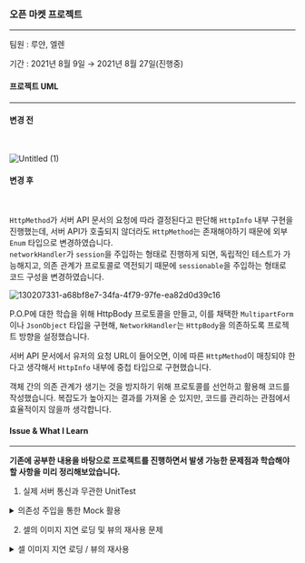 
### 오픈 마켓 프로젝트  
---  
  
팀원 : 루얀, 엘렌  

기간 : 2021년 8월 9일 → 2021년 8월 27일(진행중)



#### 프로젝트 UML  
---
#### 변경 전
<br>

![Untitled (1)](https://user-images.githubusercontent.com/57824307/129960365-26b40001-8d2c-425a-943c-68943b0366f5.png)
#### 변경 후
<br>

`HttpMethod`가 서버 API 문서의 요청에 따라 결정된다고 판단해 `HttpInfo` 내부 구현을 진행했는데, 서버 API가 호출되지 않더라도 `HttpMethod`는 존재해야하기 때문에 외부 `Enum` 타입으로 변경하였습니다.  
`networkHandler`가 `session`을 주입하는 형태로 진행하게 되면, 독립적인 테스트가 가능해지고, 의존 관계가 프로토콜로 역전되기 때문에 `sessionable`을 주입하는 형태로 코드 구성을 변경하였습니다.


![130207331-a68bf8e7-34fa-4f79-97fe-ea82d0d39c16](https://user-images.githubusercontent.com/57824307/130315097-ef25641b-c047-4f80-ac70-ff6d0e7b0207.png)

P.O.P에 대한 학습을 위해 HttpBody 프로토콜을 만들고, 이를 채택한 `MultipartForm`이나 `JsonObject` 타입을 구현해, `NetworkHandler`는 `HttpBody`을 의존하도록 프로젝트 방향을 설정했습니다.

서버 API 문서에서 유저의 요청 URL이 들어오면, 이에 따른 `HttpMethod`이 매칭되야 한다고 생각해서 `HttpInfo` 내부에 중첩 타입으로 구현했습니다.


객체 간의 의존 관계가 생기는 것을 방지하기 위해 프로토콜를 선언하고 활용해 코드를 작성했습니다. 복잡도가 높아지는 결과를 가져올 순 있지만, 코드를 관리하는 관점에서 효율적이지 않을까 생각합니다.




#### Issue & What I Learn

---

**기존에 공부한 내용을 바탕으로 프로젝트를 진행하면서 발생 가능한 문제점과 학습해야할 사항을 미리 정리해보았습니다.**

1. 실제 서버 통신과 무관한 UnitTest

<details>
  <summary> 의존성 주입을 통한 Mock 활용 </summary>
  <div markdown="1">    
  

```swift
      protocol Bable {
        var aaa: Int {get set}
        func amount() -> Int
      }

      class A {
        private let b: Bable // b라는 값을 의존하고 있음.

        init(b: Bable) {
          self.b = b
        }

        // 1 인 경우에만 true를 return 해주는 것을 test 해보고 싶음.
        func isValid() -> Bool {
          return b.amount == 1
        }
      }

      // Test를 위한 BMock
      class BMock: Bable {
        private var aaa: Int = 1
        func amount() -> Int {
          return aaa;
        }
      }
```

  </details>



2. 셀의 이미지 지연 로딩 및 뷰의 재사용 문제
<details>
<summary> 셀 이미지 지연 로딩 / 뷰의 재사용 </summary>
<div markdown="1">    

1. **각 섹션의 3번 줄은 빨간색 배경을 가진 셀을 표시.** 해당 셀을 reuse하게 될 경우, 빨간색 배경이 설정된 채 reusable queue에 들어가게 된다. 따라서 셀이 reuse되기 전에 cell에 대한 초기화 작업을 진행해야 한다.

   ```swift
   override func prepareForReuse() {
           self.backgroundColor = .white
           sectionLabel.text = nil
           rowLabel.text = nil
           customImage.image = nil
       }
   ```

   Cell은 prepareForReuse() 메소드를 가지고 있고, 해당 메소드에 대한 정보는 하단과 같다.

   ### **prepareForReuse()**

   Prepares a reusable cell for reuse by the table view's delegate.

   UITableView가 reuse identifier을 가질 경우, UITableView의 메소드인 dequeueReusableCell(with Identifier:) 메서드를 호출하기 직전에 이 메소드가 실행된다.

   잠재적인 성능 이슈를 피하기 위해 개발자 문서는 다음을 요청한다.

   To avoid potential performance issues, you should only reset attributes of the cell that are not related to content, for example, alpha, editing, and selection state.

   TableView(_: cellForRowAt:) 메서드는 재사용할 때 모든 content를 초기화해야 한다.

   cell의 배경 또한, alpha의 값과 동일한 시각에서 바라본다면, content에 포함되지 않는다는 생각이 든다.

   **이 메서드를 재정의할 경우 superclass의 구현을 호출해야 한다.**

2. **스크롤 시 버벅이는 증상**

   ```swift
   guard let imageURL = URL(string: imageURL[indexPath.row]) else { fatalError() }
   URLSession.shared.dataTask(with: URLRequest(url: imageURL)) { data, response, error in
       guard let data = data, error == nil else { return }
       let image = UIImage(data: data) // main에서 하지 말기
       DispatchQueue.main.async {
           cell.customImage.image = image
       }
   }.resume()
   ```

   URLSession에 dataTask를 활용해 url에 imageURL을 요청했고, 클로저 내부에서 data를 UIImage로 형변환 작업을 진행한다. 기존 코드에서 data → UIImage로 변환하는 과정에서 많은 부하가 걸릴 수 있다는 것을 인지하지 못하고, DispatchQueue.main에서 해당 부분을 작성했음.

   ```swift
       DispatchQueue.main.async {
           cell.customImage.image = UIImage(data: data)
       }//UIImage(data: data) 는 main에서 할 일이 아님!
   // 단순히 cell.customImage.image = image 처럼 할당만 해주는 코드로 변경해야 한다.
   ```

3. 스크롤 시 원하지 않는 위치에 비동기 처리를 요청한 이미지가 출력되는 증상

스크롤을 했을 경우, 비동기적으로 동작을 요청한 url로부터 이미지 수신 과정에서 실제 내가 값을 할당하려는 cell의 indexPath가 이후에 바뀌게 되고, 따라서 원치 않는 위치에 이미지들이 출력되는 증상이 있었다.

```swift
guard let imageURL = URL(string: imageURL[indexPath.row]) else { fatalError() }
URLSession.shared.dataTask(with: URLRequest(url: imageURL)) { data, response, error in
    guard let data = data, error == nil else { return }
    let image = UIImage(data: data) 
    DispatchQueue.main.async {
    //  indexPath 복사 캡쳐
    //  tableview, tableViewCell(ref Type) : ref counting++, Strong ref
    //  closure 실행 시점에 참조되고 있음.
    //  if 캡쳐(과거)시점의 indexPath == closure 실행 시점의 tableView에게 얻은 cell의 위치 -> 화면 안에 있으면 출력한다.
        if indexPath == tableView.indexPath(for: cell) {
            cell.customImage.image = image
        }
    }
}.resume()
```

URLSession.shared.dataTask(with: completionHandler: )의 complietionHandler에 해당하는 클로저의 캡쳐를 통해 해당 문제를 해결 했다.

```swift
func tableView(_ tableView: UITableView, cellForRowAt indexPath: IndexPath) -> UITableViewCell {
        guard let cell = tableView.dequeueReusableCell(withIdentifier: "cell") as? CustomTableViewCell else { fatalError() } 
```
  
![image](https://user-images.githubusercontent.com/57824307/129961585-8f79e809-1346-43d2-b340-703fb2a995c7.png)


tableView(_ tableView, cellForRowAt indexPath:) → UITableViewCell 메서드에서 dataTask(with: URLRequest(url: imageURL)의 클로저는 cell, tableView, indexPath를 캡쳐하고 있으며, 클로저가 종료될 때까지 참조가 유지된다. 여기서 tableView나 cell은 class 타입에 속하고, indexPath 는 구조체에 속한다.  네트워크 요청을 성공적으로 마쳤다고 가정하고, `DispatchQueue.main.asnyc` 내에서 조건문으로 들어왔다고 가정한다.

`if indexPath == tableView.indexPahth(for: cell)` 의 조건문을 판별하게 되는데,

indexPath 는 클로저가 과거 캡쳐 시점 복사를 통한 캡쳐한 값을 의미하고,

tableView.indexPaht(for: cell)의 결과는 사용자와의 상호작용으로 인해 변경되거나, 기존 상태를 유지하는 indexPath를 의미한다. 해당 조건문이 참일 경우, 클로저의 실행 시점에서 tableView로부터 전달받은 특정 cell의 위치가 화면 안에 있음을 의미하고, 거짓인 경우, cell이 더이상 화면에 존재하지 않음을 의미한다.

따라서 indexPath의 비교를 통해 실제 비동기 작업의 UI 반영 여부를 결정할 수 있게 된다.







